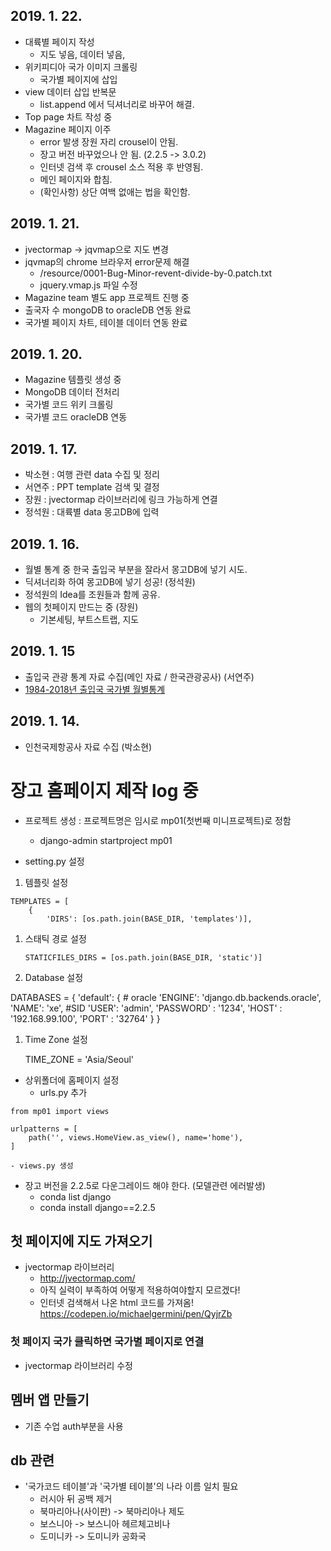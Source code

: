 ## 2019. 1. 22.
- 대륙별 페이지 작성
    - 지도 넣음, 데이터 넣음,
- 위키피디아 국가 이미지 크롤링
    - 국가별 페이지에 삽입
- view 데이터 삽입 반복문
    - list.append 에서 딕셔너리로 바꾸어 해결.
- Top page 차트 작성 중
- Magazine 페이지 이주
    - error 발생 장원 자리 crousel이 안됨.
    - 장고 버전 바꾸었으나 안 됨. (2.2.5 -> 3.0.2)
    - 인터넷 검색 후 crousel 소스 적용 후 반영됨.
    - 메인 페이지와 합침.
    - (확인사항) 상단 여백 없애는 법을 확인함.


## 2019. 1. 21.
- jvectormap -> jqvmap으로 지도 변경
- jqvmap의 chrome 브라우저 error문제 해결
    - /resource/0001-Bug-Minor-revent-divide-by-0.patch.txt
    - jquery.vmap.js 파일 수정
- Magazine team 별도 app 프로젝트 진행 중
- 출국자 수 mongoDB to oracleDB 연동 완료
- 국가별 페이지 차트, 테이블 데이터 연동 완료

## 2019. 1. 20.
- Magazine 템플릿 생성 중
- MongoDB 데이터 전처리
- 국가별 코드 위키 크롤링
- 국가별 코드 oracleDB 연동

## 2019. 1. 17.
- 박소현 : 여행 관련 data 수집 및 정리
- 서연주 : PPT template 검색 및 결정
- 장원 : jvectormap 라이브러리에 링크 가능하게 연결
- 정석원 : 대륙별 data 몽고DB에 입력

## 2019. 1. 16.
- 월별 통계 중 한국 출입국 부분을 잘라서 몽고DB에 넣기 시도.
- 딕셔너리화 하여 몽고DB에 넣기 성공! (정석원)
- 정석원의 Idea를 조원들과 함께 공유.
- 웹의 첫페이지 만드는 중 (장원)
    - 기본세팅, 부트스트랩, 지도

## 2019. 1. 15
- 출입국 관광 통계 자료 수집(메인 자료 / 한국관광공사) (서연주)
- [1984-2018년 출입국 국가별 월별통계](https://kto.visitkorea.or.kr/kor/notice/data/statis/profit/board/view.kto?id=423699&isNotice=true&instanceId=294&rnum=0)

## 2019. 1. 14.
- 인천국제항공사 자료 수집 (박소현)


# 장고 홈페이지 제작 log 중
- 프로젝트 생성 : 프로젝트명은 임시로 mp01(첫번째 미니프로젝트)로 정함
    - django-admin startproject mp01

- setting.py 설정
1. 템플릿 설정
```
TEMPLATES = [
    {
        'DIRS': [os.path.join(BASE_DIR, 'templates')],
```
1. 스태틱 경로 설정

    `STATICFILES_DIRS = [os.path.join(BASE_DIR, 'static')]`

1. Database 설정

DATABASES = {
    'default': {
        # oracle
        'ENGINE': 'django.db.backends.oracle',
        'NAME': 'xe', #SID
        'USER': 'admin',
        'PASSWORD' : '1234',
        'HOST' : '192.168.99.100',
        'PORT' : '32764'
    }
}

1. Time Zone 설정

    TIME_ZONE = 'Asia/Seoul'

- 상위폴더에 홈페이지 설정
    - urls.py 추가
```
from mp01 import views

urlpatterns = [
    path('', views.HomeView.as_view(), name='home'),
]
```

    - views.py 생성


- 장고 버전을 2.2.5로 다운그레이드 해야 한다. (모델관련 에러발생)
    - conda list django
    - conda install django==2.2.5


## 첫 페이지에 지도 가져오기
- jvectormap 라이브러리
    - http://jvectormap.com/
    - 아직 실력이 부족하여 어떻게 적용하여야할지 모르겠다!
    - 인터넷 검색해서 나온 html 코드를 가져옴! https://codepen.io/michaelgermini/pen/QyjrZb

### 첫 페이지 국가 클릭하면 국가별 페이지로 연결
- jvectormap 라이브러리 수정


## 멤버 앱 만들기
- 기존 수업 auth부분을 사용

## db 관련
- '국가코드 테이블'과 '국가별 테이블'의 나라 이름 일치 필요
    - 러시아 뒤 공백 제거
    - 북마리아나(사이판) -> 북마리아나 제도
    - 보스니아 -> 보스니아 헤르체고비나
    - 도미니카 -> 도미니카 공화국